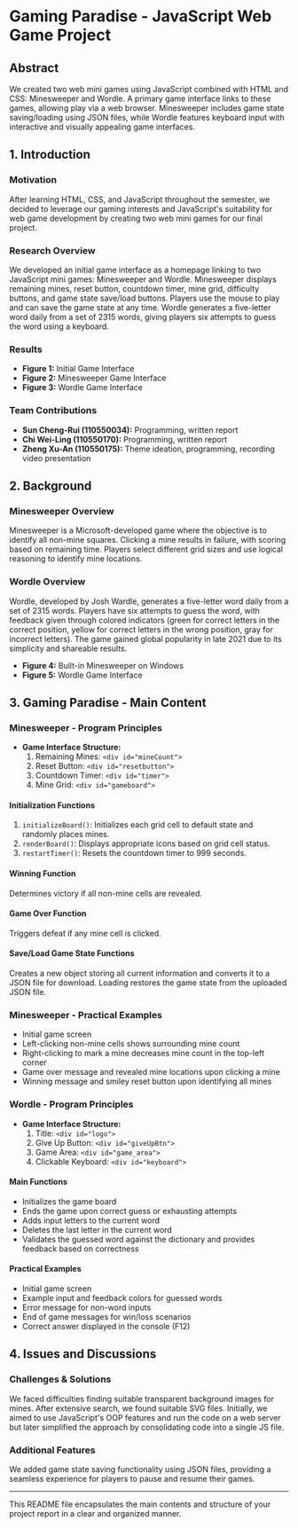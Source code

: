 
# Gaming Paradise - JavaScript Web Game Project

## Abstract
We created two web mini games using JavaScript combined with HTML and CSS: Minesweeper and Wordle. A primary game interface links to these games, allowing play via a web browser. Minesweeper includes game state saving/loading using JSON files, while Wordle features keyboard input with interactive and visually appealing game interfaces.

## 1. Introduction
### Motivation
After learning HTML, CSS, and JavaScript throughout the semester, we decided to leverage our gaming interests and JavaScript's suitability for web game development by creating two web mini games for our final project.

### Research Overview
We developed an initial game interface as a homepage linking to two JavaScript mini games: Minesweeper and Wordle. Minesweeper displays remaining mines, reset button, countdown timer, mine grid, difficulty buttons, and game state save/load buttons. Players use the mouse to play and can save the game state at any time. Wordle generates a five-letter word daily from a set of 2315 words, giving players six attempts to guess the word using a keyboard.

### Results
- **Figure 1:** Initial Game Interface
- **Figure 2:** Minesweeper Game Interface
- **Figure 3:** Wordle Game Interface

### Team Contributions
- **Sun Cheng-Rui (110550034):** Programming, written report
- **Chi Wei-Ling (110550170):** Programming, written report
- **Zheng Xu-An (110550175):** Theme ideation, programming, recording video presentation

## 2. Background
### Minesweeper Overview
Minesweeper is a Microsoft-developed game where the objective is to identify all non-mine squares. Clicking a mine results in failure, with scoring based on remaining time. Players select different grid sizes and use logical reasoning to identify mine locations.

### Wordle Overview
Wordle, developed by Josh Wardle, generates a five-letter word daily from a set of 2315 words. Players have six attempts to guess the word, with feedback given through colored indicators (green for correct letters in the correct position, yellow for correct letters in the wrong position, gray for incorrect letters). The game gained global popularity in late 2021 due to its simplicity and shareable results.

- **Figure 4:** Built-in Minesweeper on Windows
- **Figure 5:** Wordle Game Interface

## 3. Gaming Paradise - Main Content
### Minesweeper - Program Principles
- **Game Interface Structure:**
  1. Remaining Mines: `<div id="mineCount">`
  2. Reset Button: `<div id="resetbutton">`
  3. Countdown Timer: `<div id="timer">`
  4. Mine Grid: `<div id="gameboard">`

#### Initialization Functions
1. `initializeBoard()`: Initializes each grid cell to default state and randomly places mines.
2. `renderBoard()`: Displays appropriate icons based on grid cell status.
3. `restartTimer()`: Resets the countdown timer to 999 seconds.

#### Winning Function
Determines victory if all non-mine cells are revealed.

#### Game Over Function
Triggers defeat if any mine cell is clicked.

#### Save/Load Game State Functions
Creates a new object storing all current information and converts it to a JSON file for download. Loading restores the game state from the uploaded JSON file.

### Minesweeper - Practical Examples
- Initial game screen
- Left-clicking non-mine cells shows surrounding mine count
- Right-clicking to mark a mine decreases mine count in the top-left corner
- Game over message and revealed mine locations upon clicking a mine
- Winning message and smiley reset button upon identifying all mines

### Wordle - Program Principles
- **Game Interface Structure:**
  1. Title: `<div id="logo">`
  2. Give Up Button: `<div id="giveUpBtn">`
  3. Game Area: `<div id="game_area">`
  4. Clickable Keyboard: `<div id="keyboard">`

#### Main Functions
- Initializes the game board
- Ends the game upon correct guess or exhausting attempts
- Adds input letters to the current word
- Deletes the last letter in the current word
- Validates the guessed word against the dictionary and provides feedback based on correctness

#### Practical Examples
- Initial game screen
- Example input and feedback colors for guessed words
- Error message for non-word inputs
- End of game messages for win/loss scenarios
- Correct answer displayed in the console (F12)

## 4. Issues and Discussions
### Challenges & Solutions
We faced difficulties finding suitable transparent background images for mines. After extensive search, we found suitable SVG files. Initially, we aimed to use JavaScript's OOP features and run the code on a web server but later simplified the approach by consolidating code into a single JS file.

### Additional Features
We added game state saving functionality using JSON files, providing a seamless experience for players to pause and resume their games.

---

This README file encapsulates the main contents and structure of your project report in a clear and organized manner.
